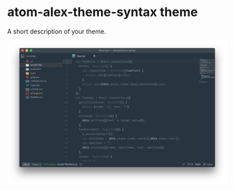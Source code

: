 # atom-alex-theme-syntax theme

A short description of your theme.

![A screenshot of your theme](screenshot/screenshot.png)

